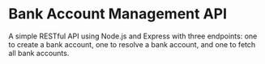 # Bank Account Management API
 A simple RESTful API using Node.js and Express with three endpoints: one to create a bank account, one to resolve a bank account, and one to fetch all bank accounts.
